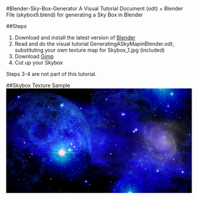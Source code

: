 #Blender-Sky-Box-Generator
A Visual Tutorial Document (odt) + Blender File (skybox9.blend) for generating a Sky Box in Blender

##Steps

1. Download and install the latest version of [Blender](https://www.blender.org/)
2. Read and do the visual tutorial GeneratingASkyMapinBlender.odt, substituting your own texture map for Skybox_1.jpg (included)
3. Download [Gimp](https://www.gimp.org/)
4. Cut up your Skybox

Steps 3-4 are not part of this tutorial.

##Skybox Texture Sample
![skybox](https://github.com/professorf/Blender-Sky-Box-Generator/blob/master/Skybox_1.jpg?raw=true)

